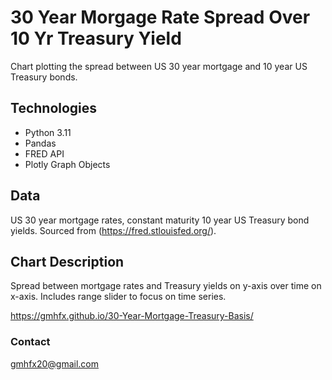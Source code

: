 # 30 Year Morgage Rate Spread Over 10 Yr Treasury Yield

Chart plotting the spread between US 30 year mortgage and 10 year US Treasury bonds.

## Technologies

* Python 3.11
* Pandas
* FRED API
* Plotly Graph Objects

## Data

US 30 year mortgage rates, constant maturity 10 year US Treasury bond yields.  Sourced from (https://fred.stlouisfed.org/).


## Chart Description

Spread between mortgage rates and Treasury yields on y-axis over time on x-axis.  Includes range slider to focus on time series.

https://gmhfx.github.io/30-Year-Mortgage-Treasury-Basis/

### Contact

gmhfx20@gmail.com
